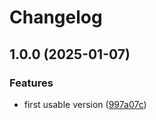 # Changelog

## 1.0.0 (2025-01-07)


### Features

* first usable version ([997a07c](https://github.com/NStefan002/donutlify/commit/997a07c3cd28302455845e0febd45b76860e2b53))
